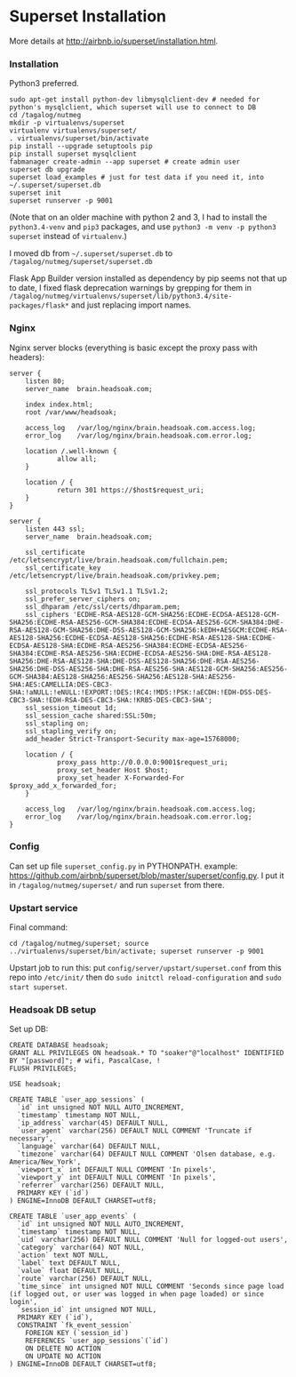# Superset Installation

More details at <http://airbnb.io/superset/installation.html>.

### Installation

Python3 preferred.

    sudo apt-get install python-dev libmysqlclient-dev # needed for python's mysqlclient, which superset will use to connect to DB
    cd /tagalog/nutmeg
    mkdir -p virtualenvs/superset
    virtualenv virtualenvs/superset/
    . virtualenvs/superset/bin/activate
    pip install --upgrade setuptools pip
    pip install superset mysqlclient
    fabmanager create-admin --app superset # create admin user
    superset db upgrade
    superset load_examples # just for test data if you need it, into ~/.superset/superset.db
    superset init
    superset runserver -p 9001

(Note that on an older machine with python 2 and 3, I had to install the `python3.4-venv` and `pip3` packages, and use `python3 -m venv -p python3 superset` instead of `virtualenv`.)

I moved db from `~/.superset/superset.db` to `/tagalog/nutmeg/superset/superset.db`

Flask App Builder version installed as dependency by pip seems not that up to date, I fixed flask deprecation warnings by grepping for them in `/tagalog/nutmeg/virtualenvs/superset/lib/python3.4/site-packages/flask*` and just replacing import names.

### Nginx

Nginx server blocks (everything is basic except the proxy pass with headers):

    server {
        listen 80;
        server_name  brain.headsoak.com;

        index index.html;
        root /var/www/headsoak;

        access_log   /var/log/nginx/brain.headsoak.com.access.log;
        error_log    /var/log/nginx/brain.headsoak.com.error.log;

        location /.well-known {
                allow all;
        }

        location / {
                return 301 https://$host$request_uri;
        }
    }

    server {
        listen 443 ssl;
        server_name  brain.headsoak.com;

        ssl_certificate /etc/letsencrypt/live/brain.headsoak.com/fullchain.pem;
        ssl_certificate_key /etc/letsencrypt/live/brain.headsoak.com/privkey.pem;

        ssl_protocols TLSv1 TLSv1.1 TLSv1.2;
        ssl_prefer_server_ciphers on;
        ssl_dhparam /etc/ssl/certs/dhparam.pem;
        ssl_ciphers 'ECDHE-RSA-AES128-GCM-SHA256:ECDHE-ECDSA-AES128-GCM-SHA256:ECDHE-RSA-AES256-GCM-SHA384:ECDHE-ECDSA-AES256-GCM-SHA384:DHE-RSA-AES128-GCM-SHA256:DHE-DSS-AES128-GCM-SHA256:kEDH+AESGCM:ECDHE-RSA-AES128-SHA256:ECDHE-ECDSA-AES128-SHA256:ECDHE-RSA-AES128-SHA:ECDHE-ECDSA-AES128-SHA:ECDHE-RSA-AES256-SHA384:ECDHE-ECDSA-AES256-SHA384:ECDHE-RSA-AES256-SHA:ECDHE-ECDSA-AES256-SHA:DHE-RSA-AES128-SHA256:DHE-RSA-AES128-SHA:DHE-DSS-AES128-SHA256:DHE-RSA-AES256-SHA256:DHE-DSS-AES256-SHA:DHE-RSA-AES256-SHA:AES128-GCM-SHA256:AES256-GCM-SHA384:AES128-SHA256:AES256-SHA256:AES128-SHA:AES256-SHA:AES:CAMELLIA:DES-CBC3-SHA:!aNULL:!eNULL:!EXPORT:!DES:!RC4:!MD5:!PSK:!aECDH:!EDH-DSS-DES-CBC3-SHA:!EDH-RSA-DES-CBC3-SHA:!KRB5-DES-CBC3-SHA';
        ssl_session_timeout 1d;
        ssl_session_cache shared:SSL:50m;
        ssl_stapling on;
        ssl_stapling_verify on;
        add_header Strict-Transport-Security max-age=15768000;

        location / {
                proxy_pass http://0.0.0.0:9001$request_uri;
                proxy_set_header Host $host;
                proxy_set_header X-Forwarded-For $proxy_add_x_forwarded_for;
        }

        access_log   /var/log/nginx/brain.headsoak.com.access.log;
        error_log    /var/log/nginx/brain.headsoak.com.error.log;
    }

### Config

Can set up file `superset_config.py` in PYTHONPATH. example: <https://github.com/airbnb/superset/blob/master/superset/config.py>. I put it in `/tagalog/nutmeg/superset/` and run `superset` from there.

### Upstart service

Final command:

    cd /tagalog/nutmeg/superset; source ../virtualenvs/superset/bin/activate; superset runserver -p 9001

Upstart job to run this: put `config/server/upstart/superset.conf` from this repo into `/etc/init/` then do `sudo initctl reload-configuration` and `sudo start superset`.

### Headsoak DB setup

Set up DB:

    CREATE DATABASE headsoak;
    GRANT ALL PRIVILEGES ON headsoak.* TO "soaker"@"localhost" IDENTIFIED BY "[password]"; # wifi, PascalCase, !
    FLUSH PRIVILEGES;

    USE headsoak;

    CREATE TABLE `user_app_sessions` (
      `id` int unsigned NOT NULL AUTO_INCREMENT,
      `timestamp` timestamp NOT NULL,
      `ip_address` varchar(45) DEFAULT NULL,
      `user_agent` varchar(256) DEFAULT NULL COMMENT 'Truncate if necessary',
      `language` varchar(64) DEFAULT NULL,
      `timezone` varchar(64) DEFAULT NULL COMMENT 'Olsen database, e.g. America/New_York',
      `viewport_x` int DEFAULT NULL COMMENT 'In pixels',
      `viewport_y` int DEFAULT NULL COMMENT 'In pixels',
      `referrer` varchar(256) DEFAULT NULL,
      PRIMARY KEY (`id`)
    ) ENGINE=InnoDB DEFAULT CHARSET=utf8;

    CREATE TABLE `user_app_events` (
      `id` int unsigned NOT NULL AUTO_INCREMENT,
      `timestamp` timestamp NOT NULL,
      `uid` varchar(256) DEFAULT NULL COMMENT 'Null for logged-out users',
      `category` varchar(64) NOT NULL,
      `action` text NOT NULL,
      `label` text DEFAULT NULL,
      `value` float DEFAULT NULL,
      `route` varchar(256) DEFAULT NULL,
      `time_since` int unsigned NOT NULL COMMENT 'Seconds since page load (if logged out, or user was logged in when page loaded) or since login',
      `session_id` int unsigned NOT NULL,
      PRIMARY KEY (`id`),
      CONSTRAINT `fk_event_session`
        FOREIGN KEY (`session_id`)
        REFERENCES `user_app_sessions`(`id`)
        ON DELETE NO ACTION
        ON UPDATE NO ACTION
    ) ENGINE=InnoDB DEFAULT CHARSET=utf8;

